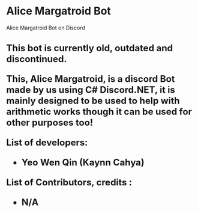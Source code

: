 # Alice Margatroid Bot
Alice Margatroid Bot on Discord
<br></br>

<b><font size="+2">This bot is currently old, outdated and discontinued.<br>

This, Alice Margatroid, is a discord Bot made by us using C# Discord.NET, it is mainly designed to be used to help with arithmetic works though it can be used for other purposes too!

List of developers:<ul>
<li>Yeo Wen Qin (Kaynn Cahya)</li>
</ul>


List of Contributors, credits :<ul>
<li>N/A</li>
</ul>
